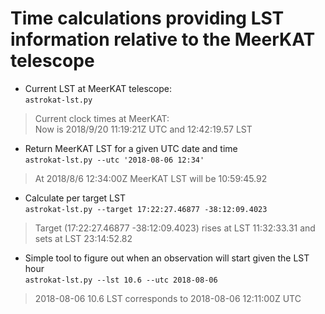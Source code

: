 # Time calculations providing LST information relative to the MeerKAT telescope

* Current LST at MeerKAT telescope:   
`astrokat-lst.py`
> Current clock times at MeerKAT:   
> Now is 2018/9/20 11:19:21Z UTC and 12:42:19.57 LST

* Return MeerKAT LST for a given UTC date and time   
`astrokat-lst.py --utc '2018-08-06 12:34'`   
> At 2018/8/6 12:34:00Z MeerKAT LST will be 10:59:45.92

* Calculate per target LST   
`astrokat-lst.py --target 17:22:27.46877 -38:12:09.4023`   
> Target (17:22:27.46877 -38:12:09.4023) rises at LST 11:32:33.31 and sets at LST 23:14:52.82

* Simple tool to figure out when an observation will start given the LST hour   
`astrokat-lst.py --lst 10.6 --utc 2018-08-06`   
> 2018-08-06 10.6 LST corresponds to 2018-08-06 12:11:00Z UTC   
